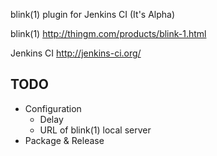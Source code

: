 blink(1) plugin for Jenkins CI
(It's Alpha)

blink(1) http://thingm.com/products/blink-1.html

Jenkins CI http://jenkins-ci.org/

TODO
-------------
+ Configuration
	+ Delay
	+ URL of blink(1) local server
+ Package & Release
